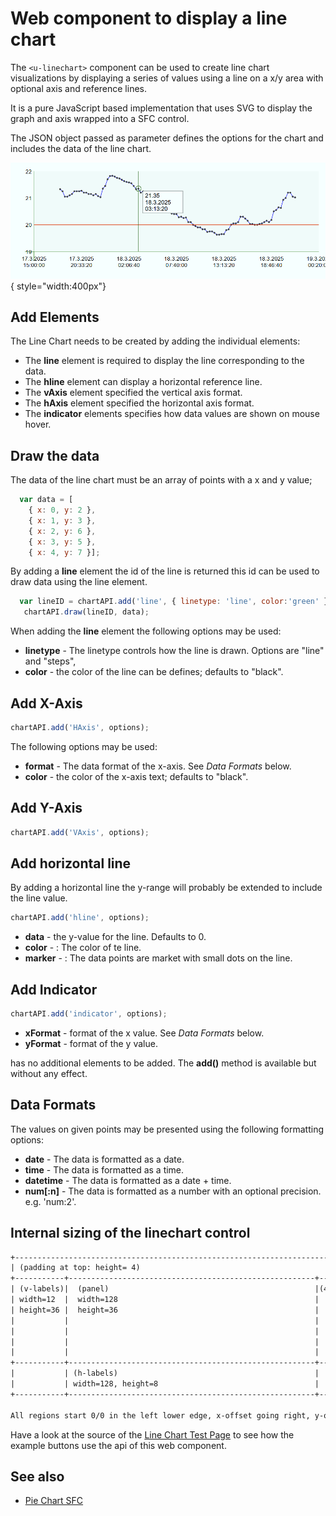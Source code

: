 # Web component to display a line chart

The `<u-linechart>` component can be used to create line chart visualizations by displaying 
a series of values using a line on a x/y area with optional axis and reference lines.

It is a pure JavaScript based implementation that uses SVG to display the graph and axis wrapped into a SFC control.

The JSON object passed as parameter defines the options for the chart and includes the data of the line chart.

![linechart example](/doc/images/u-linechart.png){ style="width:400px"}

## Add Elements

The Line Chart needs to be created by adding the individual elements:

* The **line** element is required to display the line corresponding to the data.
* The **hline** element can display a horizontal reference line.
* The **vAxis** element specified the vertical axis format.
* The **hAxis** element specified the horizontal axis format.
* The **indicator** elements specifies how data values are shown on mouse hover. 


## Draw the data

The data of the line chart must be an array of points with a x and y value;

``` javascript
  var data = [
    { x: 0, y: 2 },
    { x: 1, y: 3 },
    { x: 2, y: 6 },
    { x: 3, y: 5 },
    { x: 4, y: 7 }];
```

By adding a **line** element the id of the line is returned this id can be used to draw data using the line element.

``` javascript
  var lineID = chartAPI.add('line', { linetype: 'line', color:'green' });
   chartAPI.draw(lineID, data);
```

When adding the **line** element the following options may be used:

* **linetype** - The linetype controls how the line is drawn. Options are "line" and "steps", 
* **color** - the color of the line can be defines; defaults to "black".


## Add X-Axis

``` javascript
chartAPI.add('HAxis', options);
```

The following options may be used:


* **format** - The data format of the x-axis. See *Data Formats* below.
* **color** - the color of the x-axis text; defaults to "black".


## Add Y-Axis

``` javascript
chartAPI.add('VAxis', options);
```


## Add horizontal line

By adding a horizontal line the y-range will probably be extended to include the line value. 

``` javascript
chartAPI.add('hline', options);
```

* **data** - the y-value for the line. Defaults to 0.
* **color** - : The color of te line.
* **marker** - : The data points are market with small dots on the line.



## Add Indicator

``` javascript
chartAPI.add('indicator', options);
```
* **xFormat** - format of the x value. See *Data Formats* below.
* **yFormat** - format of the y value. 


has no additional elements to be added. The **add()** method is available but without any effect.


## Data Formats

The values on given points may be presented using the following formatting options:

* **date** - The data is formatted as a date.
* **time** - The data is formatted as a time.
* **datetime** - The data is formatted as a date + time.
* **num[:n]** - The data is formatted as a number with an optional precision. e.g. 'num:2'. 


## Internal sizing of the linechart control

``` txt
+-----------------------------------------------------------------------+
| (padding at top: height= 4)                                           |
+-----------+-------------------------------------------------------+---+
| (v-labels)|  (panel)                                              |(4)|
| width=12  |  width=128                                            |   |
| height=36 |  height=36                                            |   |
|           |                                                       |   |
|           |                                                       |   |
|           |                                                       |   |
|           |                                                       |   |
+-----------+-------------------------------------------------------+---+
|           | (h-labels)                                            |   |
|           | width=128, height=8                                   |   |
+-----------+-------------------------------------------------------+---+

All regions start 0/0 in the left lower edge, x-offset going right, y-offset going up 
```


<!-- TODO: Add another vertical axis.
 when adding another vertical axis the total width will be extended by another 12 units. 

TODO: horizontal axis as timeline
(up to 4 labels with line) first day + days/4, day, 12 hours, 6 hours  

delta > 4 days : days+ days/4
delta < 4 days : full days
delta < 2 days : full 12 h
delta < 1 days : full 6 h

TODO: horizontal axis numbers (milliseconds)
ranges analog vertical axis implementation.

  ### The phases of drawing

  The draw function will not actual create the chart; this is deferred to allow some adjustments by the ruler graphs. E.g. when data in the range 1-99 is in use the VAxis may change the range to 0-100 so some good data levels can be displayed in the ruler area.

  * When new data is added or modified the drawing process is deferred by using a timer. This timer enables to add all required elements before actual creating the full chart.
  * The box containing all data points is calculated and stored in the displayBox. When the displayBox was not changed the rulers do not have to be re-created but the data bound graphs will.
  * All graphs now can be drawn using the scale of the displayBox.

  ### Line Chart Colors

  Any color can be used in the color properties that is understood by SVG. It can passed in the options when crating a chart of a hLine.

-->

Have a look at the source of the [Line Chart Test Page](/test/test-linechart.htm) to see how the example buttons use the
api of this web component.

 
 ## See also

* [Pie Chart SFC](/doc/u-piechart.md)

